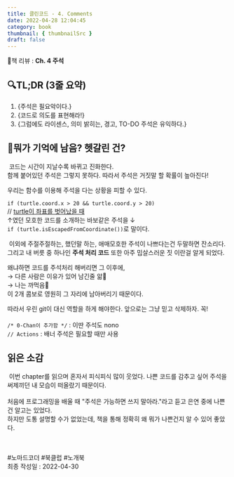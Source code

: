 ```yaml
---
title: 클린코드 - 4. Comments
date: 2022-04-28 12:04:45
category: book
thumbnail: { thumbnailSrc }
draft: false
---
```


📙책 리뷰 : **Ch. 4 주석**<br>

## 🔍TL;DR (3줄 요약)

1. {주석은 필요악이다.}
2. {코드로 의도를 표현해라!}
3. {그럼에도 라이센스, 의미 밝히는, 경고, TO-DO 주석은 유익하다.}

## 🤔뭐가 기억에 남음? 헷갈린 건?

&nbsp;코드는 시간이 지날수록 바뀌고 진화한다.  
함께 붙어있던 주석은 그렇지 못하다. 따라서 주석은 거짓말 할 확률이 높아진다!

우리는 함수를 이용해 주석을 다는 상황을 피할 수 있다.

`if (turtle.coord.x > 20 && turtle.coord.y > 20)`<br>
// <u>turtle이 좌표를 벗어났을 때</u><br>
↑였던 모호한 코드를 소개하는 바보같은 주석을 ↓<br>
`if (turtle.isEscapedFromCoordinate())`로 말이다.

&nbsp;이외에 주절주절하는, 했던말 하는, 애매모호한 주석이 나쁘다는건 두말하면 잔소리다.  
그리고 내 버릇 중 하나인 **주석 처리 코드** 또한 아주 밉살스러운 짓 이란걸 알게 되었다.

왜냐하면 코드를 주석처리 해버리면 그 이후에,  
→ 다른 사람은 이유가 있어 남긴줄 앎🤷<br>
→ 나는 까먹음🐔  
이 2개 콤보로 영원히 그 자리에 남아버리기 때문이다.

따라서 우린 git이 대신 역할을 하게 해야한다.
앞으로는 그냥 믿고 삭제하자. 꼭!  
<br>
`/* 0-Chan이 추가함 */` : 이딴 주석도 nono<br>
`// Actions` : 배너 주석은 필요할 때만 사용

## 읽은 소감

&nbsp;이번 chapter를 읽으며 혼자서 피식피식 많이 웃었다. 나쁜 코드를 감추고 싶어 주석을 써제끼던 내 모습이 떠올랐기 때문이다.  
<br>
처음에 프로그래밍을 배울 때 "주석은 가능하면 쓰지 말아라."라고 듣고 은연 중에 나쁜건 알고는 있었다.  
하지만 도통 설명할 수가 없었는데, 책을 통해 정확히 왜 뭐가 나쁜건지 알 수 있어 좋았다.

<br><br> #노마드코더 #북클럽 #노개북<br>
최종 작성일 : 2022-04-30

